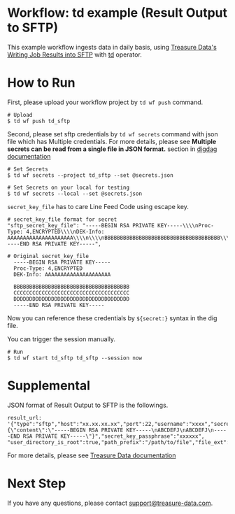 # Workflow: td example (Result Output to SFTP)

This example workflow ingests data in daily basis, using [Treasure Data's Writing Job Results into SFTP](https://docs.treasuredata.com/articles/result-into-sftp) with [td](http://docs.digdag.io/operators/td.html) operator.

# How to Run

First, please upload your workflow project by `td wf push` command.

    # Upload
    $ td wf push td_sftp

Second, please set sftp credentials by `td wf secrets` command with json file which has Multiple credentials. For more details, please see **Multiple secrets can be read from a single file in JSON format.** section in [digdag documentation](http://docs.digdag.io/command_reference.html#secrets)

    # Set Secrets
    $ td wf secrets --project td_sftp --set @secrets.json

    # Set Secrets on your local for testing
    $ td wf secrets --local --set @secrets.json

`secret_key_file` has to care Line Feed Code using escape key.

    # secret_key_file format for secret
    "sftp_secret_key_file": "-----BEGIN RSA PRIVATE KEY-----\\\\nProc-Type: 4,ENCRYPTED\\\\nDEK-Info: AAAAAAAAAAAAAAAAAAAAA\\\\n\\\\nBBBBBBBBBBBBBBBBBBBBBBBBBBBBBBBBBBBBB\\\\nCCCCCCCCCCCCCCCCCCCCCCCCCCCCCCCCCCCCC\\\\nDDDDDDDDDDDDDDDDDDDDDDDDDDDDDDDDDDDDD\\\\n-----END RSA PRIVATE KEY-----",

    # Original secret_key_file
      -----BEGIN RSA PRIVATE KEY-----
      Proc-Type: 4,ENCRYPTED
      DEK-Info: AAAAAAAAAAAAAAAAAAAAA

      BBBBBBBBBBBBBBBBBBBBBBBBBBBBBBBBBBBBB
      CCCCCCCCCCCCCCCCCCCCCCCCCCCCCCCCCCCCC
      DDDDDDDDDDDDDDDDDDDDDDDDDDDDDDDDDDDDD
      -----END RSA PRIVATE KEY-----

Now you can reference these credentials by `${secret:}` syntax in the dig file.

You can trigger the session manually.

    # Run
    $ td wf start td_sftp td_sftp --session now

# Supplemental

JSON format of Result Output to SFTP is the followings.

    result_url: '{"type":"sftp","host":"xx.xx.xx.xx","port":22,"username":"xxxx","secret_key_file":"{\"content\":\"-----BEGIN RSA PRIVATE KEY-----\nABCDEFJ\nABCDEFJ\n-----END RSA PRIVATE KEY-----\"}","secret_key_passphrase":"xxxxxx", "user_directory_is_root":true,"path_prefix":"/path/to/file","file_ext":".csv","sequence_format":"","header_line":true,"quote_policy":"MINIMAL","delimiter":",","null_string":"","newline":"CRLF"}'

For more details, please see [Treasure Data documentation](https://docs.treasuredata.com/articles/result-into-sftp#usage-from-cli)

# Next Step

If you have any questions, please contact support@treasure-data.com.
